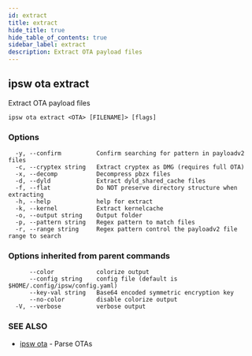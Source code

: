 ```yaml
---
id: extract
title: extract
hide_title: true
hide_table_of_contents: true
sidebar_label: extract
description: Extract OTA payload files
---
```

## ipsw ota extract

Extract OTA payload files

```
ipsw ota extract <OTA> [FILENAME]> [flags]
```

### Options

```
  -y, --confirm          Confirm searching for pattern in payloadv2 files
  -c, --cryptex string   Extract cryptex as DMG (requires full OTA)
  -x, --decomp           Decompress pbzx files
  -d, --dyld             Extract dyld_shared_cache files
  -f, --flat             Do NOT preserve directory structure when extracting
  -h, --help             help for extract
  -k, --kernel           Extract kernelcache
  -o, --output string    Output folder
  -p, --pattern string   Regex pattern to match files
  -r, --range string     Regex pattern control the payloadv2 file range to search
```

### Options inherited from parent commands

```
      --color            colorize output
      --config string    config file (default is $HOME/.config/ipsw/config.yaml)
      --key-val string   Base64 encoded symmetric encryption key
      --no-color         disable colorize output
  -V, --verbose          verbose output
```

### SEE ALSO

* [ipsw ota](/docs/cli/ipsw/ota)	 - Parse OTAs

